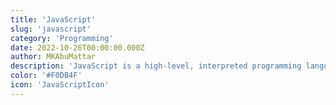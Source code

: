 ```yaml
---
title: 'JavaScript'
slug: 'javascript'
category: 'Programming'
date: 2022-10-26T00:00:00.000Z
author: MKAbuMattar
description: 'JavaScript is a high-level, interpreted programming language. It is a language which is also characterized as dynamic, weakly typed, prototype-based and multi-paradigm.'
color: '#F0DB4F'
icon: 'JavaScriptIcon'
---
```

